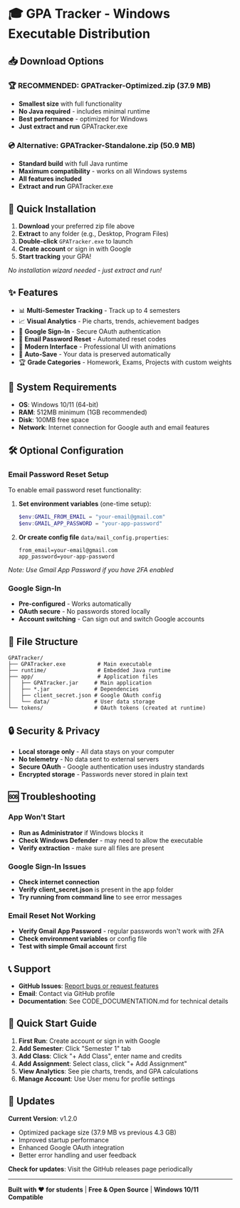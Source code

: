 # 🎓 GPA Tracker - Windows Executable Distribution

## 📥 Download Options

### 🏆 **RECOMMENDED: GPATracker-Optimized.zip (37.9 MB)**
- **Smallest size** with full functionality
- **No Java required** - includes minimal runtime
- **Best performance** - optimized for Windows
- **Just extract and run** GPATracker.exe

### 💿 **Alternative: GPATracker-Standalone.zip (50.9 MB)**
- **Standard build** with full Java runtime
- **Maximum compatibility** - works on all Windows systems
- **All features included**
- **Extract and run** GPATracker.exe

## 🚀 Quick Installation

1. **Download** your preferred zip file above
2. **Extract** to any folder (e.g., Desktop, Program Files)
3. **Double-click** `GPATracker.exe` to launch
4. **Create account** or sign in with Google
5. **Start tracking** your GPA!

*No installation wizard needed - just extract and run!*

## ✨ Features

- 📊 **Multi-Semester Tracking** - Track up to 4 semesters
- 📈 **Visual Analytics** - Pie charts, trends, achievement badges  
- 🔐 **Google Sign-In** - Secure OAuth authentication
- 📧 **Email Password Reset** - Automated reset codes
- 🎨 **Modern Interface** - Professional UI with animations
- 💾 **Auto-Save** - Your data is preserved automatically
- 🏆 **Grade Categories** - Homework, Exams, Projects with custom weights

## 🔧 System Requirements

- **OS**: Windows 10/11 (64-bit)
- **RAM**: 512MB minimum (1GB recommended)
- **Disk**: 100MB free space
- **Network**: Internet connection for Google auth and email features

## 🛠️ Optional Configuration

### Email Password Reset Setup
To enable email password reset functionality:

1. **Set environment variables** (one-time setup):
   ```powershell
   $env:GMAIL_FROM_EMAIL = "your-email@gmail.com"
   $env:GMAIL_APP_PASSWORD = "your-app-password"
   ```

2. **Or create config file** `data/mail_config.properties`:
   ```
   from_email=your-email@gmail.com
   app_password=your-app-password
   ```

*Note: Use Gmail App Password if you have 2FA enabled*

### Google Sign-In
- **Pre-configured** - Works automatically
- **OAuth secure** - No passwords stored locally
- **Account switching** - Can sign out and switch Google accounts

## 📂 File Structure

```
GPATracker/
├── GPATracker.exe          # Main executable
├── runtime/                # Embedded Java runtime
├── app/                    # Application files
│   ├── GPATracker.jar     # Main application
│   ├── *.jar              # Dependencies
│   ├── client_secret.json # Google OAuth config
│   └── data/              # User data storage
└── tokens/                # OAuth tokens (created at runtime)
```

## 🔒 Security & Privacy

- **Local storage only** - All data stays on your computer
- **No telemetry** - No data sent to external servers
- **Secure OAuth** - Google authentication uses industry standards
- **Encrypted storage** - Passwords never stored in plain text

## 🆘 Troubleshooting

### App Won't Start
- **Run as Administrator** if Windows blocks it
- **Check Windows Defender** - may need to allow the executable
- **Verify extraction** - make sure all files are present

### Google Sign-In Issues
- **Check internet connection**
- **Verify client_secret.json** is present in the app folder
- **Try running from command line** to see error messages

### Email Reset Not Working
- **Verify Gmail App Password** - regular passwords won't work with 2FA
- **Check environment variables** or config file
- **Test with simple Gmail account** first

## 📞 Support

- **GitHub Issues**: [Report bugs or request features](https://github.com/KNGOFHUMANS/GPA-TRACKER/issues)
- **Email**: Contact via GitHub profile
- **Documentation**: See CODE_DOCUMENTATION.md for technical details

## 🎯 Quick Start Guide

1. **First Run**: Create account or sign in with Google
2. **Add Semester**: Click "Semester 1" tab
3. **Add Class**: Click "+ Add Class", enter name and credits
4. **Add Assignment**: Select class, click "+ Add Assignment"
5. **View Analytics**: See pie charts, trends, and GPA calculations
6. **Manage Account**: Use User menu for profile settings

## 🔄 Updates

**Current Version**: v1.2.0

- Optimized package size (37.9 MB vs previous 4.3 GB)
- Improved startup performance
- Enhanced Google OAuth integration
- Better error handling and user feedback

**Check for updates**: Visit the GitHub releases page periodically

---

**Built with ❤️ for students** | **Free & Open Source** | **Windows 10/11 Compatible**